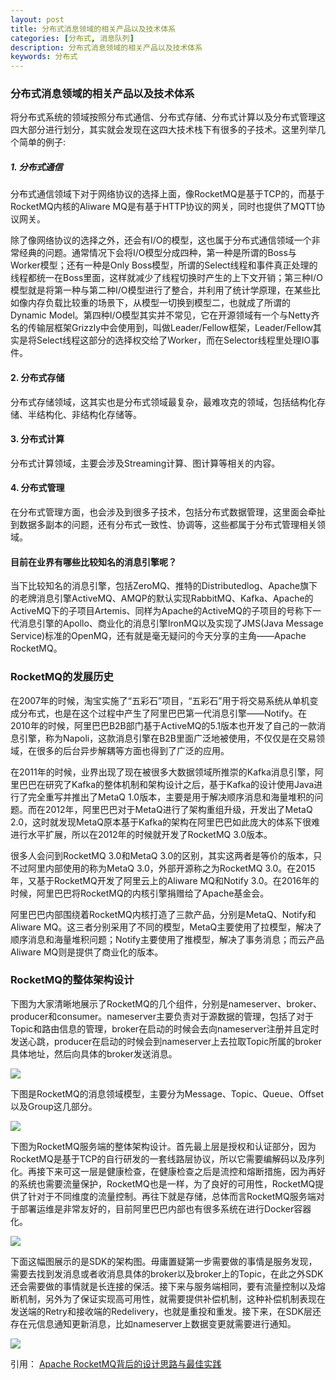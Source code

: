 ```yaml
---
layout: post
title: 分布式消息领域的相关产品以及技术体系
categories: [分布式, 消息队列]
description: 分布式消息领域的相关产品以及技术体系
keywords: 分布式
---
```

### 分布式消息领域的相关产品以及技术体系
将分布式系统的领域按照分布式通信、分布式存储、分布式计算以及分布式管理这四大部分进行划分，其实就会发现在这四大技术栈下有很多的子技术。这里列举几个简单的例子:

##### 1. 分布式通信
分布式通信领域下对于网络协议的选择上面，像RocketMQ是基于TCP的，而基于RocketMQ内核的Aliware MQ是有基于HTTP协议的网关，同时也提供了MQTT协议网关。

除了像网络协议的选择之外，还会有I/O的模型，这也属于分布式通信领域一个非常经典的问题。通常情况下会将I/O模型分成四种，第一种是所谓的Boss与Worker模型；还有一种是Only Boss模型，所谓的Select线程和事件真正处理的线程都统一在Boss里面，这样就减少了线程切换时产生的上下文开销；第三种I/O模型就是将第一种与第二种I/O模型进行了整合，并利用了统计学原理，在某些比如像内存负载比较重的场景下，从模型一切换到模型二，也就成了所谓的Dynamic Model。第四种I/O模型其实并不常见，它在开源领域有一个与Netty齐名的传输层框架Grizzly中会使用到，叫做Leader/Fellow框架，Leader/Fellow其实是将Select线程这部分的选择权交给了Worker，而在Selector线程里处理IO事件。





#### 2. 分布式存储
分布式存储领域，这其实也是分布式领域最复杂，最难攻克的领域，包括结构化存储、半结构化、非结构化存储等。

#### 3. 分布式计算
分布式计算领域，主要会涉及Streaming计算、图计算等相关的内容。

#### 4. 分布式管理
在分布式管理方面，也会涉及到很多子技术，包括分布式数据管理，这里面会牵扯到数据多副本的问题，还有分布式一致性、协调等，这些都属于分布式管理相关领域。


#### 目前在业界有哪些比较知名的消息引擎呢？
当下比较知名的消息引擎，包括ZeroMQ、推特的Distributedlog、Apache旗下的老牌消息引擎ActiveMQ、AMQP的默认实现RabbitMQ、Kafka、Apache的ActiveMQ下的子项目Artemis、同样为Apache的ActiveMQ的子项目的号称下一代消息引擎的Apollo、商业化的消息引擎IronMQ以及实现了JMS(Java Message Service)标准的OpenMQ，还有就是毫无疑问的今天分享的主角——Apache RocketMQ。


### RocketMQ的发展历史
在2007年的时候，淘宝实施了“五彩石”项目，“五彩石”用于将交易系统从单机变成分布式，也是在这个过程中产生了阿里巴巴第一代消息引擎——Notify。在2010年的时候，阿里巴巴B2B部门基于ActiveMQ的5.1版本也开发了自己的一款消息引擎，称为Napoli，这款消息引擎在B2B里面广泛地被使用，不仅仅是在交易领域，在很多的后台异步解耦等方面也得到了广泛的应用。

在2011年的时候，业界出现了现在被很多大数据领域所推崇的Kafka消息引擎，阿里巴巴在研究了Kafka的整体机制和架构设计之后，基于Kafka的设计使用Java进行了完全重写并推出了MetaQ 1.0版本，主要是用于解决顺序消息和海量堆积的问题。而在2012年，阿里巴巴对于MetaQ进行了架构重组升级，开发出了MetaQ 2.0，这时就发现MetaQ原本基于Kafka的架构在阿里巴巴如此庞大的体系下很难进行水平扩展，所以在2012年的时候就开发了RocketMQ 3.0版本。

很多人会问到RocketMQ 3.0和MetaQ 3.0的区别，其实这两者是等价的版本，只不过阿里内部使用的称为MetaQ 3.0，外部开源称之为RocketMQ 3.0。在2015年，又基于RocketMQ开发了阿里云上的Aliware MQ和Notify 3.0。在2016年的时候，阿里巴巴将RocketMQ的内核引擎捐赠给了Apache基金会。

阿里巴巴内部围绕着RocketMQ内核打造了三款产品，分别是MetaQ、Notify和Aliware MQ。这三者分别采用了不同的模型，MetaQ主要使用了拉模型，解决了顺序消息和海量堆积问题；Notify主要使用了推模型，解决了事务消息；而云产品Aliware MQ则是提供了商业化的版本。

### RocketMQ的整体架构设计

下图为大家清晰地展示了RocketMQ的几个组件，分别是nameserver、broker、producer和consumer。nameserver主要负责对于源数据的管理，包括了对于Topic和路由信息的管理，broker在启动的时候会去向nameserver注册并且定时发送心跳，producer在启动的时候会到nameserver上去拉取Topic所属的broker具体地址，然后向具体的broker发送消息。

![](http://img3.tbcdn.cn/5476e8b07b923/TB1x9_VPVXXXXXEXXXXXXXXXXXX)

下图是RocketMQ的消息领域模型，主要分为Message、Topic、Queue、Offset以及Group这几部分。

![](http://img3.tbcdn.cn/5476e8b07b923/TB1rjPCPVXXXXX9aXXXXXXXXXXX)

下图为RocketMQ服务端的整体架构设计。首先最上层是授权和认证部分，因为RocketMQ是基于TCP的自行研发的一套线路层协议，所以它需要编解码以及序列化。再接下来可这一层是健康检查，在健康检查之后是流控和熔断措施，因为再好的系统也需要流量保护，RocketMQ也是一样，为了良好的可用性，RocketMQ提供了针对于不同维度的流量控制。再往下就是存储，总体而言RocketMQ服务端对于部署运维是非常友好的，目前阿里巴巴内部也有很多系统在进行Docker容器化。

![](http://img3.tbcdn.cn/5476e8b07b923/TB1QJv9PVXXXXaJXpXXXXXXXXXX)

下面这幅图展示的是SDK的架构图。毋庸置疑第一步需要做的事情是服务发现，需要去找到发消息或者收消息具体的broker以及broker上的Topic，在此之外SDK还会需要做的事情就是长连接的保活。接下来与服务端相同，要有流量控制以及熔断机制，另外为了保证实现高可用性，就需要提供补偿机制，这种补偿机制表现在发送端的Retry和接收端的Redelivery，也就是重投和重发。接下来，在SDK层还存在元信息通知更新消息，比如nameserver上数据变更就需要进行通知。

![](http://img3.tbcdn.cn/5476e8b07b923/TB1bRfFPVXXXXaWaXXXXXXXXXXX)


引用：
[Apache RocketMQ背后的设计思路与最佳实践](http://jm.taobao.org/2017/03/09/20170309/)





